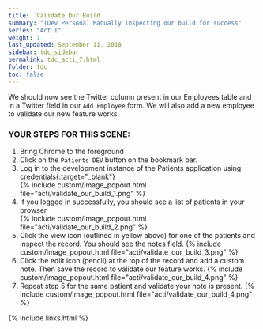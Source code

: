 ```yaml
---
title:  Validate Our Build
summary: "(Dev Persona) Manually inspecting our build for success"
series: "Act I"
weight: 7
last_updated: September 11, 2018
sidebar: tdc_sidebar
permalink: tdc_acti_7.html
folder: tdc
toc: false
---
```


We should now see the Twitter column present in our Employees table and in a Twitter field in our `Add Employee` form. We will also add a new employee to validate our new feature works.

### YOUR STEPS FOR THIS SCENE:

1. Bring Chrome to the foreground
2. Click on the `Patients DEV` button on the bookmark bar.
3. Log in to the development instance of the Patients application using [credentials](credentials.html){:target="_blank"}  
   {% include custom/image_popout.html file="acti/validate_our_build_1.png" %}
4. If you logged in successfully, you should see a list of patients in your browser  
   {% include custom/image_popout.html file="acti/validate_our_build_2.png" %}
5. Click the view icon (outlined in yellow above) for one of the patients and inspect the record. You should see the notes field.
   {% include custom/image_popout.html file="acti/validate_our_build_3.png" %}
6. Click the ediit icon (pencil) at the top of the record and add a custom note. Then save the record to validate our feature works. 
   {% include custom/image_popout.html file="acti/validate_our_build_4.png" %}
7. Repeat step 5 for the same patient and validate your note is present.
   {% include custom/image_popout.html file="acti/validate_our_build_4.png" %}

{% include links.html %}